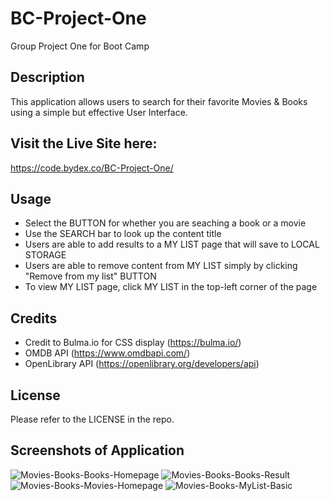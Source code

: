 # BC-Project-One
Group Project One for Boot Camp

## Description 
This application allows users to search for their favorite Movies & Books using a simple but effective User Interface.

## Visit the Live Site here:
 https://code.bydex.co/BC-Project-One/
 
## Usage
 - Select the BUTTON for whether you are seaching a book or a movie
 - Use the SEARCH bar to look up the content title
 - Users are able to add results to a MY LIST page that will save to LOCAL STORAGE
 - Users are able to remove content from MY LIST simply by clicking "Remove from my list" BUTTON
 - To view MY LIST page, click MY LIST in the top-left corner of the page

## Credits
 - Credit to Bulma.io for CSS display (https://bulma.io/)
 - OMDB API (https://www.omdbapi.com/)
 - OpenLibrary API (https://openlibrary.org/developers/api)

## License
Please refer to the LICENSE in the repo.

## Screenshots of Application

![Movies-Books-Books-Homepage](https://user-images.githubusercontent.com/118202928/225067256-18da2d18-2e14-4c9a-86d9-16cfa67c8d00.jpeg)
![Movies-Books-Books-Result](https://user-images.githubusercontent.com/118202928/225067262-c5e73056-f9b8-4411-ac2f-6b0178ba61b1.jpeg)
![Movies-Books-Movies-Homepage](https://user-images.githubusercontent.com/118202928/225067266-0ce446b7-872f-4742-9e71-9da893915d25.jpeg)
![Movies-Books-MyList-Basic](https://user-images.githubusercontent.com/118202928/225067269-3b9af7b3-1748-44dc-bd9e-47698c293c89.jpeg)
